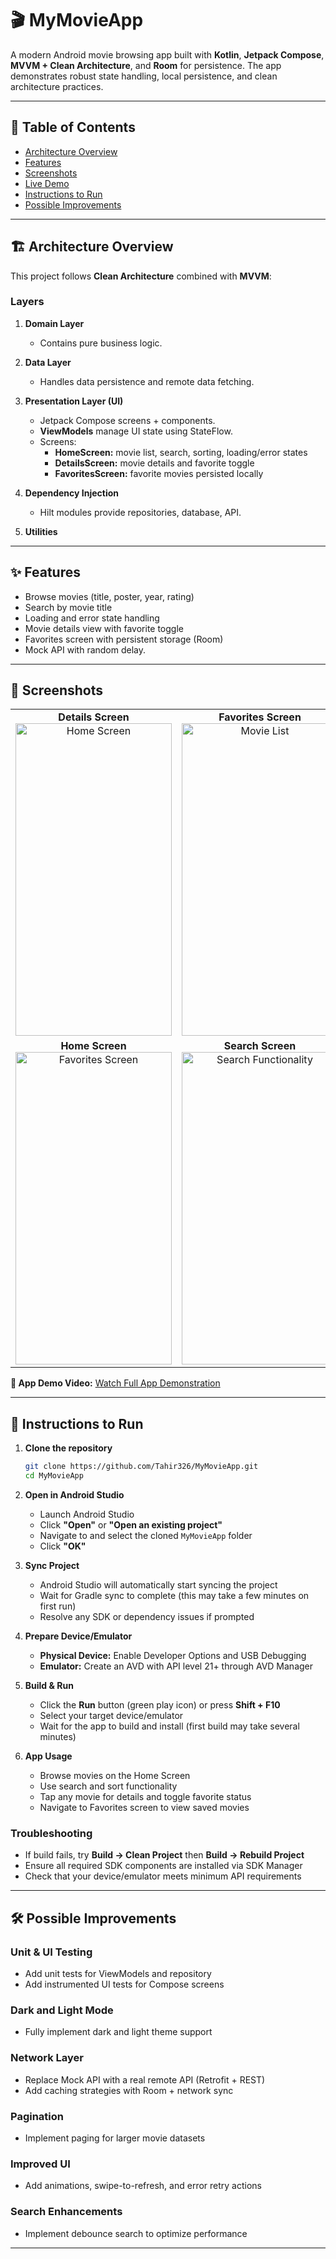 # 🎬 MyMovieApp

A modern Android movie browsing app built with **Kotlin**, **Jetpack Compose**, **MVVM + Clean Architecture**, and **Room** for persistence. The app demonstrates robust state handling, local persistence, and clean architecture practices.

---

## 📖 Table of Contents

- [Architecture Overview](#architecture-overview)
- [Features](#features)
- [Screenshots](#screenshots)
- [Live Demo](#live-demo)
- [Instructions to Run](#instructions-to-run)
- [Possible Improvements](#possible-improvements)

---

## 🏗 Architecture Overview

This project follows **Clean Architecture** combined with **MVVM**:

### Layers

1. **Domain Layer**
   - Contains pure business logic.

2. **Data Layer**
   - Handles data persistence and remote data fetching.

3. **Presentation Layer (UI)**
   - Jetpack Compose screens + components.
   - **ViewModels** manage UI state using StateFlow.
   - Screens:
     - **HomeScreen:** movie list, search, sorting, loading/error states
     - **DetailsScreen:** movie details and favorite toggle
     - **FavoritesScreen:** favorite movies persisted locally

4. **Dependency Injection**
   - Hilt modules provide repositories, database, API.

5. **Utilities**

---

## ✨ Features

- Browse movies (title, poster, year, rating)
- Search by movie title
- Loading and error state handling
- Movie details view with favorite toggle
- Favorites screen with persistent storage (Room)
- Mock API with random delay.

---

## 📸 Screenshots

<div align="center">

| | | |
|:---:|:---:|:---:|
| **Details Screen**<br/><img src="https://drive.google.com/uc?id=1zvnP8wNPRDrRQ5VDt9LROXcrBi9adr42" width="250" height="500" alt="Home Screen"/> | **Favorites Screen**<br/><img src="https://drive.google.com/uc?id=10Lt6EdgiEO_kD1UiiT22--Fe2GqmfTok" width="250" height="500" alt="Movie List"/> | **Home Screen**<br/><img src="https://drive.google.com/uc?id=1rlI9C5VDkmIErgtxCHihhradP_QnBa7D" width="250" height="500" alt="Movie Details"/> |
| **Home Screen**<br/><img src="https://drive.google.com/uc?id=1SygmwrtsMcZ8r0V39xsRSPmlYRpkTMeG" width="250" height="500" alt="Favorites Screen"/> | **Search Screen**<br/><img src="https://drive.google.com/uc?id=1dZK-Ua8tBBOV2jPOlflUgCiiQcvCV8L_" width="250" height="500" alt="Search Functionality"/> | **Search Screen**<br/><img src="https://drive.google.com/uc?id=1Ds8ZmlW3igJcZd4-I7yI7Biq2Wdc7MZo" width="250" height="500" alt="App Overview"/> |

</div>




**📱 App Demo Video:** [Watch Full App Demonstration](https://drive.google.com/file/d/1y1He434OZX24p2EBpyrdvRdwyNK2i6wG/view?usp=sharing)

---

## 🚀 Instructions to Run

1. **Clone the repository**
   ```bash
   git clone https://github.com/Tahir326/MyMovieApp.git
   cd MyMovieApp

2. **Open in Android Studio**
   - Launch Android Studio
   - Click **"Open"** or **"Open an existing project"**
   - Navigate to and select the cloned `MyMovieApp` folder
   - Click **"OK"**

3. **Sync Project**
   - Android Studio will automatically start syncing the project
   - Wait for Gradle sync to complete (this may take a few minutes on first run)
   - Resolve any SDK or dependency issues if prompted

4. **Prepare Device/Emulator**
   - **Physical Device:** Enable Developer Options and USB Debugging
   - **Emulator:** Create an AVD with API level 21+ through AVD Manager

5. **Build & Run**
   - Click the **Run** button (green play icon) or press **Shift + F10**
   - Select your target device/emulator
   - Wait for the app to build and install (first build may take several minutes)

6. **App Usage**
   - Browse movies on the Home Screen
   - Use search and sort functionality
   - Tap any movie for details and toggle favorite status
   - Navigate to Favorites screen to view saved movies

### Troubleshooting
- If build fails, try **Build → Clean Project** then **Build → Rebuild Project**
- Ensure all required SDK components are installed via SDK Manager
- Check that your device/emulator meets minimum API requirements

---

## 🛠 Possible Improvements

### Unit & UI Testing
- Add unit tests for ViewModels and repository
- Add instrumented UI tests for Compose screens

### Dark and Light Mode
- Fully implement dark and light theme support

### Network Layer
- Replace Mock API with a real remote API (Retrofit + REST)
- Add caching strategies with Room + network sync

### Pagination
- Implement paging for larger movie datasets

### Improved UI
- Add animations, swipe-to-refresh, and error retry actions

### Search Enhancements
- Implement debounce search to optimize performance

---


